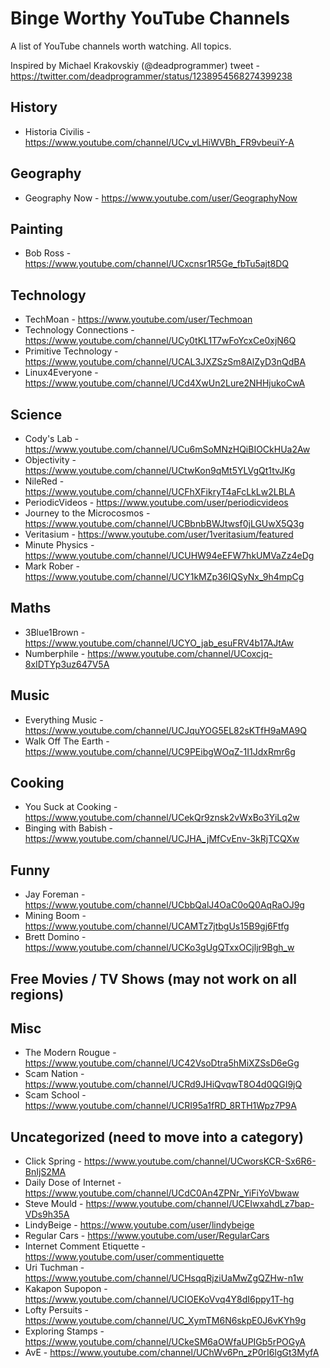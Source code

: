 # Binge Worthy YouTube Channels

A list of YouTube channels worth watching. All topics.

Inspired by Michael Krakovskiy (@deadprogrammer) tweet - https://twitter.com/deadprogrammer/status/1238954568274399238 

## History
- Historia Civilis - https://www.youtube.com/channel/UCv_vLHiWVBh_FR9vbeuiY-A

## Geography
- Geography Now - https://www.youtube.com/user/GeographyNow

## Painting
- Bob Ross - https://www.youtube.com/channel/UCxcnsr1R5Ge_fbTu5ajt8DQ

## Technology
- TechMoan - https://www.youtube.com/user/Techmoan
- Technology Connections - https://www.youtube.com/channel/UCy0tKL1T7wFoYcxCe0xjN6Q
- Primitive Technology - https://www.youtube.com/channel/UCAL3JXZSzSm8AlZyD3nQdBA
- Linux4Everyone - https://www.youtube.com/channel/UCd4XwUn2Lure2NHHjukoCwA

## Science
- Cody's Lab - https://www.youtube.com/channel/UCu6mSoMNzHQiBIOCkHUa2Aw
- Objectivity - https://www.youtube.com/channel/UCtwKon9qMt5YLVgQt1tvJKg
- NileRed - https://www.youtube.com/channel/UCFhXFikryT4aFcLkLw2LBLA
- PeriodicVideos - https://www.youtube.com/user/periodicvideos
- Journey to the Microcosmos - https://www.youtube.com/channel/UCBbnbBWJtwsf0jLGUwX5Q3g
- Veritasium - https://www.youtube.com/user/1veritasium/featured
- Minute Physics - https://www.youtube.com/channel/UCUHW94eEFW7hkUMVaZz4eDg
- Mark Rober - https://www.youtube.com/channel/UCY1kMZp36IQSyNx_9h4mpCg

## Maths
- 3Blue1Brown - https://www.youtube.com/channel/UCYO_jab_esuFRV4b17AJtAw
- Numberphile - https://www.youtube.com/channel/UCoxcjq-8xIDTYp3uz647V5A

## Music
- Everything Music - https://www.youtube.com/channel/UCJquYOG5EL82sKTfH9aMA9Q
- Walk Off The Earth - https://www.youtube.com/channel/UC9PEibgWOqZ-1I1JdxRmr6g

## Cooking
- You Suck at Cooking - https://www.youtube.com/channel/UCekQr9znsk2vWxBo3YiLq2w
- Binging with Babish - https://www.youtube.com/channel/UCJHA_jMfCvEnv-3kRjTCQXw

## Funny
- Jay Foreman - https://www.youtube.com/channel/UCbbQalJ4OaC0oQ0AqRaOJ9g
- Mining Boom - https://www.youtube.com/channel/UCAMTz7jtbgUs15B9gj6Ftfg
- Brett Domino - https://www.youtube.com/channel/UCKo3gUgQTxxOCjljr9Bgh_w

## Free Movies / TV Shows (may not work on all regions)

## Misc
- The Modern Rougue - https://www.youtube.com/channel/UC42VsoDtra5hMiXZSsD6eGg
- Scam Nation - https://www.youtube.com/channel/UCRd9JHiQvqwT8O4d0QGI9jQ
- Scam School - https://www.youtube.com/channel/UCRI95a1fRD_8RTH1Wpz7P9A

## Uncategorized (need to move into a category)
- Click Spring - https://www.youtube.com/channel/UCworsKCR-Sx6R6-BnIjS2MA
- Daily Dose of Internet - https://www.youtube.com/channel/UCdC0An4ZPNr_YiFiYoVbwaw
- Steve Mould - https://www.youtube.com/channel/UCEIwxahdLz7bap-VDs9h35A
- LindyBeige - https://www.youtube.com/user/lindybeige
- Regular Cars - https://www.youtube.com/user/RegularCars
- Internet Comment Etiquette - https://www.youtube.com/user/commentiquette
- Uri Tuchman - https://www.youtube.com/channel/UCHsqqRjziUaMwZgQZHw-n1w
- Kakapon Supopon - https://www.youtube.com/channel/UCIOEKoVvq4Y8dI6ppy1T-hg
- Lofty Persuits - https://www.youtube.com/channel/UC_XymTM6N6skpE0J6vKYh9g
- Exploring Stamps - https://www.youtube.com/channel/UCkeSM6aOWfaUPIGb5rPOGyA
- AvE - https://www.youtube.com/channel/UChWv6Pn_zP0rI6lgGt3MyfA
